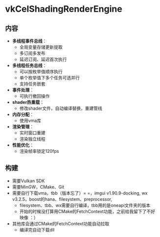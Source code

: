 # vkCelShadingRenderEngine

## 内容

- **多线程事件总线**：
    - 全局变量存储更新提取
    - 多订阅多发布
    - 延迟订阅、延迟首次执行
- **多线程任务总线**：
    - 可以按枚举值顺序执行
    - 单个枚举值下多个任务可选并行
    - 支持任务嵌套
- **事件处理**：
    - 可执行撤回操作
- **shader热重载**：
    - 修改shader文件，自动编译替换，重建管线
- **内存分配**：
    - 使用vma库
- **渲染管理**：
    - 实时窗口重建
    - 渲染独立线程
- **性能优化**：
    - 渲染帧率锁定120fps

## 构建

- 需要Vulkan SDK
- 需要MinGW，CMake、Git
- 需要自行下载vma，tbb（版本忘了）= =，imgui v1.90.9-docking, wx v3.2.5，boost的hana、filesystem、preprocessor,
    - filesystem、tbb、wx需要自行编译，tbb用的是oneapi文件夹的版本
    - 开始的时候没打算用CMake的FetchContext功能，之前给我留下了不好映像 ：）
- 其他库会通过CMake的FetchContext功能自动拉取
    - 编译完自动下载dll
  




